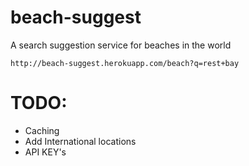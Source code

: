 # beach-suggest

A search suggestion service for beaches in the world

    http://beach-suggest.herokuapp.com/beach?q=rest+bay
    
# TODO:

* Caching
* Add International locations
* API KEY's

